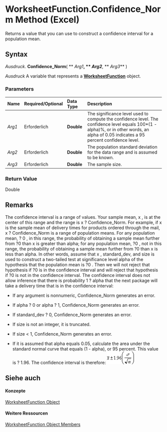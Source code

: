 
# WorksheetFunction.Confidence_Norm Method (Excel)

Returns a value that you can use to construct a confidence interval for a population mean.


## Syntax

 _Ausdruck_. **Confidence_Norm**( ** _Arg1_**, ** _Arg2_**, ** _Arg3_** )

 _Ausdruck_ A variable that represents a **[WorksheetFunction](7b1d5639-363d-632c-2cf0-2232562646b6.md)** object.


### Parameters



|**Name**|**Required/Optional**|**Data Type**|**Description**|
|:-----|:-----|:-----|:-----|
| _Arg1_|Erforderlich|**Double**|The significance level used to compute the confidence level. The confidence level equals 100*(1 - alpha)%, or in other words, an alpha of 0.05 indicates a 95 percent confidence level.|
| _Arg2_|Erforderlich|**Double**|The population standard deviation for the data range and is assumed to be known.|
| _Arg3_|Erforderlich|**Double**|The sample size.|

### Return Value

Double


## Remarks

The confidence interval is a range of values. Your sample mean, x , is at the center of this range and the range is x ? Confidence_Norm. For example, if x is the sample mean of delivery times for products ordered through the mail, x ? Confidence_Norm is a range of population means. For any population mean, ? 0 , in this range, the probability of obtaining a sample mean further from ?0 than x is greater than alpha; for any population mean, ?0 , not in this range, the probability of obtaining a sample mean further from ?0 than x is less than alpha. In other words, assume that x , standard_dev, and size is used to construct a two-tailed test at significance level alpha of the hypothesis that the population mean is ?0 . Then we will not reject that hypothesis if ?0 is in the confidence interval and will reject that hypothesis if ?0 is not in the confidence interval. The confidence interval does not allow inference that there is probability 1 ? alpha that the next package will take a delivery time that is in the confidence interval:


- If any argument is nonnumeric, Confidence_Norm generates an error.
    
- If alpha ? 0 or alpha ? 1, Confidence_Norm generates an error.
    
- If standard_dev ? 0, Confidence_Norm generates an error.
    
- If size is not an integer, it is truncated.
    
- If size < 1, Confidence_Norm generates an error.
    
- If it is assumed that alpha equals 0.05, calculate the area under the standard normal curve that equals (1 - alpha), or 95 percent. This value is ? 1.96. The confidence interval is therefore:
![](images/awfcnfd1_ZA06051124.gif)


    

## Siehe auch


#### Konzepte


[WorksheetFunction Object](7b1d5639-363d-632c-2cf0-2232562646b6.md)
#### Weitere Ressourcen


[WorksheetFunction Object Members](http://msdn.microsoft.com/library/6811ca87-4b53-0bff-88c9-30bf7497879a%28Office.15%29.aspx)